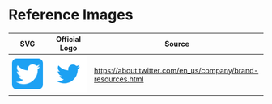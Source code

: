 # Reference Images

| SVG	| Official Logo | Source	|
|-----|---------------|----------|
| ![](/images/svg/twitter.svg)	| ![](/images/reference/twitter.svg)	| https://about.twitter.com/en_us/company/brand-resources.html	|
